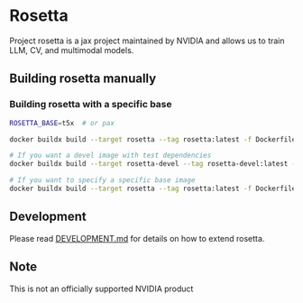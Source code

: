 # Rosetta
Project rosetta is a jax project maintained by NVIDIA and allows us to train
LLM, CV, and multimodal models.

## Building rosetta manually

### Building rosetta with a specific base
```bash
ROSETTA_BASE=t5x  # or pax

docker buildx build --target rosetta --tag rosetta:latest -f Dockerfile.${ROSETTA_BASE} .

# If you want a devel image with test dependencies
docker buildx build --target rosetta-devel --tag rosetta-devel:latest -f Dockerfile.${ROSETTA_BASE} .

# If you want to specify a specific base image
docker buildx build --target rosetta --tag rosetta:latest -f Dockerfile.${ROSETTA_BASE} --build-arg BASE_IMAGE=ghcr.io/nvidia/${ROSETTA_BASE}:nightly-2023-05-01 .
```

## Development
Please read [DEVELOPMENT.md](docs/DEVELOPMENT.md) for details on how to extend rosetta.

## Note
This is not an officially supported NVIDIA product
